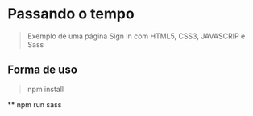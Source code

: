 # Passando o tempo

> Exemplo de uma página Sign in com HTML5, CSS3, JAVASCRIP e Sass

## Forma de uso

> npm install

** npm run sass
